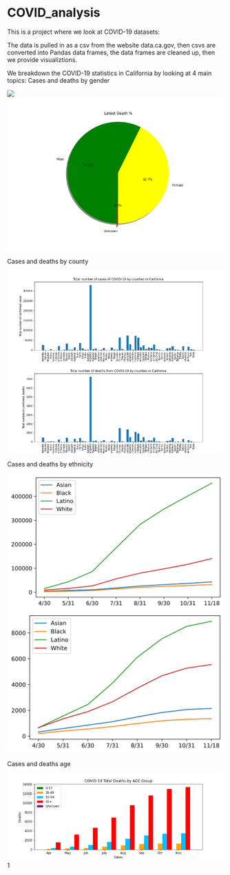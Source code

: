 # COVID_analysis

This is a project where we look at COVID-19 datasets:

The data is pulled in as a csv from the website data.ca.gov, then csvs are converted into Pandas data frames, the data frames are cleaned up, then we provide visualiztions.

We breakdown the COVID-19 statistics in California by looking at 4 main topics:
Cases and deaths by gender

![](Images/Latest_Positives_%.png)
![](Images/Latest_Death_%.png)

Cases and deaths by county

![](Images/Total_cases_by_county_bar.png)
![](Images/Total_deaths_by_county_bar.png)

Cases and deaths by ethnicity

![](Images/California_Coronavirus_Cases_By_Ethnicity.svg)
![](Images/California_Coronavirus_Deaths_by_Ethnicity.svg)

Cases and deaths age

![](Images/COVID-19_Total_Deaths_Cases_by_AGE_Group.png)
1[](Images/COVID-19_Total_Positive_Cases_by_AGE_Group.png)
